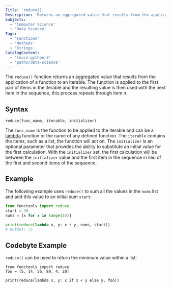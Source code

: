 ```yaml
---
Title: 'reduce()'
Description: 'Returns an aggregated value that results from the application of a passed function to each item in an iterable.'
Subjects:
  - 'Computer Science'
  - 'Data Science'
Tags:
  - 'Functions'
  - 'Methods'
  - 'Strings'
CatalogContent:
  - 'learn-python-3'
  - 'paths/data-science'
---
```


The `reduce()` function returns an aggregated value that results from the application of a function to an iterable. The function is applied to the first pair of items in the iterable and the resulting value is then used with the next item in the sequence, this process repeats through item n.

## Syntax

```pseudo
reduce(func_name, iterable, initializer)
```

The `func_name` is the function to be applied to the iterable and can be a [lambda](https://www.codecademy.com/resources/docs/python/keywords/lambda) function or the name of any defined function. The `iterable` contains the items, such as a list, the function will act on. The `initializer` is an optional parameter that provides the ability to substitute an initial value for the first calculation. With the `initializer` set, the first calculation will be between the `initializer` value and the first item in the sequence in lieu of the first and second items of the sequence.

## Example

The following example uses `reduce()` to sum all the values in the `nums` list and add this value to an initial sum `start`:

```py
from functools import reduce
start = 30
nums = [x for x in range(10)]

print(reduce(lambda x, y: x + y, nums, start))
# Output: 75
```

## Codebyte Example

`reduce()` can be used to return the minimum value within a list:

```codebyte/python
from functools import reduce
foo = [5, 14, 56, 89, 4, 20]

print(reduce(lambda x, y: x if x < y else y, foo))
```
